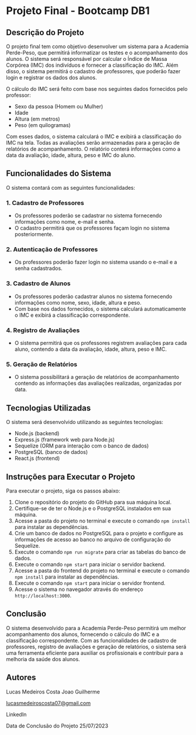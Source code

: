 # Projeto Final - Bootcamp DB1

## Descrição do Projeto

O projeto final tem como objetivo desenvolver um sistema para a Academia Perde-Peso, que permitirá informatizar os testes e o acompanhamento dos alunos. O sistema será responsável por calcular o Índice de Massa Corpórea (IMC) dos indivíduos e fornecer a classificação do IMC. Além disso, o sistema permitirá o cadastro de professores, que poderão fazer login e registrar os dados dos alunos.

O cálculo do IMC será feito com base nos seguintes dados fornecidos pelo professor:
- Sexo da pessoa (Homem ou Mulher)
- Idade
- Altura (em metros)
- Peso (em quilogramas)

Com esses dados, o sistema calculará o IMC e exibirá a classificação do IMC na tela. Todas as avaliações serão armazenadas para a geração de relatórios de acompanhamento. O relatório conterá informações como a data da avaliação, idade, altura, peso e IMC do aluno.

## Funcionalidades do Sistema

O sistema contará com as seguintes funcionalidades:

### 1. Cadastro de Professores
- Os professores poderão se cadastrar no sistema fornecendo informações como nome, e-mail e senha.
- O cadastro permitirá que os professores façam login no sistema posteriormente.

### 2. Autenticação de Professores
- Os professores poderão fazer login no sistema usando o e-mail e a senha cadastrados.

### 3. Cadastro de Alunos
- Os professores poderão cadastrar alunos no sistema fornecendo informações como nome, sexo, idade, altura e peso.
- Com base nos dados fornecidos, o sistema calculará automaticamente o IMC e exibirá a classificação correspondente.

### 4. Registro de Avaliações
- O sistema permitirá que os professores registrem avaliações para cada aluno, contendo a data da avaliação, idade, altura, peso e IMC.

### 5. Geração de Relatórios
- O sistema possibilitará a geração de relatórios de acompanhamento contendo as informações das avaliações realizadas, organizadas por data.

## Tecnologias Utilizadas

O sistema será desenvolvido utilizando as seguintes tecnologias:

- Node.js (backend)
- Express.js (framework web para Node.js)
- Sequelize (ORM para interação com o banco de dados)
- PostgreSQL (banco de dados)
- React.js (frontend)

## Instruções para Executar o Projeto

Para executar o projeto, siga os passos abaixo:

1. Clone o repositório do projeto do GitHub para sua máquina local.
2. Certifique-se de ter o Node.js e o PostgreSQL instalados em sua máquina.
3. Acesse a pasta do projeto no terminal e execute o comando `npm install` para instalar as dependências.
4. Crie um banco de dados no PostgreSQL para o projeto e configure as informações de acesso ao banco no arquivo de configuração do Sequelize.
5. Execute o comando `npm run migrate` para criar as tabelas do banco de dados.
6. Execute o comando `npm start` para iniciar o servidor backend.
7. Acesse a pasta do frontend do projeto no terminal e execute o comando `npm install` para instalar as dependências.
8. Execute o comando `npm start` para iniciar o servidor frontend.
9. Acesse o sistema no navegador através do endereço `http://localhost:3000`.

## Conclusão

O sistema desenvolvido para a Academia Perde-Peso permitirá um melhor acompanhamento dos alunos, fornecendo o cálculo do IMC e a classificação correspondente. Com as funcionalidades de cadastro de professores, registro de avaliações e geração de relatórios, o sistema será uma ferramenta eficiente para auxiliar os profissionais e contribuir para a melhoria da saúde dos alunos.

## Autores

Lucas Medeiros Costa
Joao Guilherme

lucasmedeiroscosta07@gmail.com

LinkedIn 

Data de Conclusão do Projeto 25/07/2023
